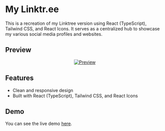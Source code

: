 # My Linktr.ee

This is a recreation of my Linktree version using React (TypeScript), Tailwind CSS, and React Icons. It serves as a centralized hub to showcase my various social media profiles and websites.

## Preview
<div align="center">
<a href="https://link.sosamson.com">
   
![Preview](https://i.postimg.cc/mD45YJWQ/ln.png)

</a>
</div>



## Features

- Clean and responsive design
- Built with React (TypeScript), Tailwind CSS, and React Icons

## Demo

You can see the live demo [here](https://link.sosamson.com).

